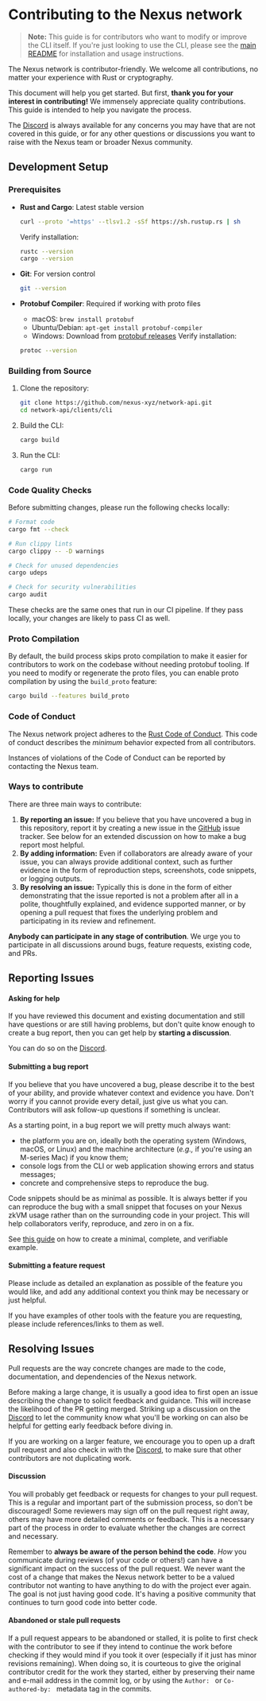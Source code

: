 # Contributing to the Nexus network

> **Note:** This guide is for contributors who want to modify or improve the CLI itself. If you're just looking to use the CLI, please see the [main README](README.md) for installation and usage instructions.

The Nexus network is contributor-friendly.
We welcome all contributions, no matter your experience with Rust or cryptography.

This document will help you get started. But first, **thank you for your interest in contributing!** We immensely appreciate quality contributions. This guide is intended to help you navigate the process.

The [Discord][discord] is always available for any concerns you may have that are not covered in this guide, or for any other questions or discussions you want to raise with the Nexus team or broader Nexus community.

## Development Setup

### Prerequisites

- **Rust and Cargo**: Latest stable version
  ```bash
  curl --proto '=https' --tlsv1.2 -sSf https://sh.rustup.rs | sh
  ```
  Verify installation:
  ```bash
  rustc --version
  cargo --version
  ```

- **Git**: For version control
  ```bash
  git --version
  ```

- **Protobuf Compiler**: Required if working with proto files
    - macOS: `brew install protobuf`
    - Ubuntu/Debian: `apt-get install protobuf-compiler`
    - Windows: Download from [protobuf releases](https://github.com/protocolbuffers/protobuf/releases)
      Verify installation:
  ```bash
  protoc --version
  ```

### Building from Source

1. Clone the repository:
   ```bash
   git clone https://github.com/nexus-xyz/network-api.git
   cd network-api/clients/cli
   ```

2. Build the CLI:
   ```bash
   cargo build
   ```

3. Run the CLI:
   ```bash
   cargo run
   ```

### Code Quality Checks

Before submitting changes, please run the following checks locally:

```bash
# Format code
cargo fmt --check

# Run clippy lints
cargo clippy -- -D warnings

# Check for unused dependencies
cargo udeps

# Check for security vulnerabilities
cargo audit
```

These checks are the same ones that run in our CI pipeline. If they pass locally, your
changes are likely to pass CI as well.

### Proto Compilation

By default, the build process skips proto compilation to make it easier for contributors to work on the codebase without needing protobuf tooling. If you need to modify or regenerate the proto files, you can enable proto compilation by using the `build_proto` feature:

```bash
cargo build --features build_proto
```

### Code of Conduct

The Nexus network project adheres to the [Rust Code of Conduct][rust-coc]. This code of conduct describes the _minimum_ behavior
expected from all contributors.

Instances of violations of the Code of Conduct can be reported by contacting the Nexus team.

### Ways to contribute

There are three main ways to contribute:

1. **By reporting an issue:** If you believe that you have uncovered a bug in this repository, report it by creating a new issue in the [GitHub][gh] issue tracker. See below for an extended discussion on how to make a bug report most helpful.
2. **By adding information:** Even if collaborators are already aware of your issue, you can always provide additional context, such as further evidence in the form of reproduction steps, screenshots, code snippets, or logging outputs.
3. **By resolving an issue:** Typically this is done in the form of either demonstrating that the issue reported is not a problem after all in a polite, thoughtfully explained, and evidence supported manner, or by opening a pull request that fixes the underlying problem and participating in its review and refinement.

**Anybody can participate in any stage of contribution**. We urge you to participate in all discussions around bugs, feature requests, existing code, and PRs.

## Reporting Issues

#### Asking for help

If you have reviewed this document and existing documentation and still have questions or are still having problems, but don't quite know enough to create a bug report, then
you can get help by **starting a discussion**.

You can do so on the [Discord][discord].

#### Submitting a bug report

If you believe that you have uncovered a bug, please describe it to the best of your ability, and provide whatever context and evidence you have. Don't worry if you cannot provide every detail, just give us what you can. Contributors will ask follow-up questions if something is unclear.

As a starting point, in a bug report we will pretty much always want:

- the platform you are on, ideally both the operating system (Windows, macOS, or Linux) and the machine architecture (_e.g.,_ if you're using an M-series Mac) if you know them;
- console logs from the CLI or web application showing errors and status messages;
- concrete and comprehensive steps to reproduce the bug.

Code snippets should be as minimal as possible. It is always better if you can reproduce the bug with a small snippet that focuses on your Nexus zkVM usage rather than on the surrounding code in your project. This will help collaborators verify, reproduce, and zero in on a fix.

See [this guide][mcve] on how to create a minimal, complete, and verifiable example.

#### Submitting a feature request

Please include as detailed an explanation as possible of the feature you would like, and add any additional context you think may be necessary or just helpful.

If you have examples of other tools with the feature you are requesting, please include references/links to them as well.

## Resolving Issues

Pull requests are the way concrete changes are made to the code, documentation, and dependencies of the Nexus network.

Before making a large change, it is usually a good idea to first open an issue describing the change to solicit feedback and guidance.
This will increase the likelihood of the PR getting merged. Striking up a discussion on the [Discord][discord] to let the community know
what you'll be working on can also be helpful for getting early feedback before diving in.

If you are working on a larger feature, we encourage you to open up a draft pull request and also check in with the [Discord][discord], to make sure that other
contributors are not duplicating work.

#### Discussion

You will probably get feedback or requests for changes to your pull request.
This is a regular and important part of the submission process, so don't be discouraged! Some reviewers may sign off on the pull
request right away, others may have more detailed comments or feedback. This is a necessary part of the process in order
to evaluate whether the changes are correct and necessary.

Remember to **always be aware of the person behind the code**. _How_ you communicate during reviews (of your code or others!) can have a significant impact on the success
of the pull request. We never want the cost of a change that makes the Nexus network better to be a valued contributor not
wanting to have anything to do with the project ever again. The goal is not just having good code. It's having a positive community that continues to turn good code into better code.

#### Abandoned or stale pull requests

If a pull request appears to be abandoned or stalled, it is polite to first check with the contributor to see if they
intend to continue the work before checking if they would mind if you took it over (especially if it just has minor revisions
remaining). When doing so, it is courteous to give the original contributor credit for the work they started, either by
preserving their name and e-mail address in the commit log, or by using the `Author: ` or `Co-authored-by: ` metadata
tag in the commits.

[rust-coc]: https://github.com/rust-lang/rust/blob/master/CODE_OF_CONDUCT.md

[gh]: https://github.com/nexus-xyz/network-api

[discord]: https://discord.com/invite/nexus-xyz

[mcve]: https://stackoverflow.com/help/mcve

[reth-contributing]: https://github.com/paradigmxyz/reth/blob/main/CONTRIBUTING.md